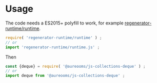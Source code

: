 # Usage
The code needs a ES2015+ polyfill to work, for example
[regenerator-runtime/runtime](https://babeljs.io/docs/usage/polyfill).
```js
require( 'regenerator-runtime/runtime' ) ;
// or
import 'regenerator-runtime/runtime.js' ;
```

Then
```js
const {deque} = require( '@aureooms/js-collections-deque' ) ;
// or
import deque from '@aureooms/js-collections-deque' ;
```
